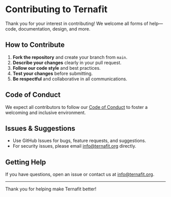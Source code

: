 # Contributing to Ternafit

Thank you for your interest in contributing! We welcome all forms of help—code, documentation, design, and more.

## How to Contribute

1. **Fork the repository** and create your branch from `main`.
2. **Describe your changes** clearly in your pull request.
3. **Follow our code style** and best practices.
4. **Test your changes** before submitting.
5. **Be respectful** and collaborative in all communications.

## Code of Conduct

We expect all contributors to follow our [Code of Conduct](CODE_OF_CONDUCT.md) to foster a welcoming and inclusive environment.

## Issues & Suggestions

- Use GitHub Issues for bugs, feature requests, and suggestions.
- For security issues, please email info@ternafit.org directly.

## Getting Help

If you have questions, open an issue or contact us at info@ternafit.org.

---

Thank you for helping make Ternafit better!
